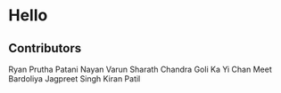 # Hello

## Contributors

Ryan
Prutha Patani
Nayan
Varun
Sharath Chandra Goli
Ka Yi Chan
Meet Bardoliya
Jagpreet Singh
Kiran Patil

